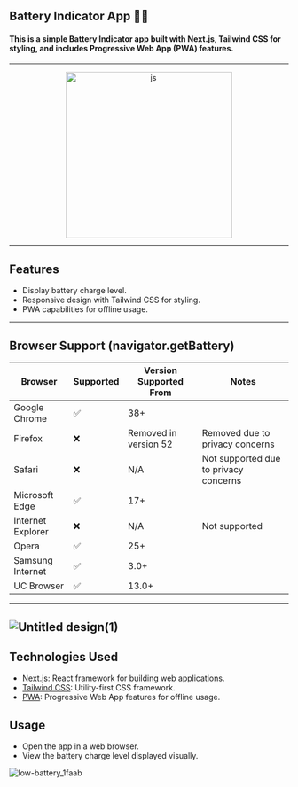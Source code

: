 ## Battery Indicator App 🔋🪫

#### This is a simple Battery Indicator app built with Next.js, Tailwind CSS for styling, and includes Progressive Web App (PWA) features.
---- 

<p align="center">
  <img width="300px" hight="300px" src="https://github.com/mamad-1999/Battery-Indicator/assets/91375726/d31dd8bd-3576-440e-829b-ecc0131a7728" alt="js" />
</p>

---- 
## Features

- Display battery charge level.
- Responsive design with Tailwind CSS for styling.
- PWA capabilities for offline usage.
----

## Browser Support (navigator.getBattery)
| Browser              | Supported  | Version Supported From | Notes                                          |
|----------------------|------------|------------------------|------------------------------------------------|
| Google Chrome        | ✅         | 38+                    |                                                |
| Firefox              | ❌         | Removed in version 52  | Removed due to privacy concerns                 |
| Safari               | ❌         | N/A                    | Not supported due to privacy concerns           |
| Microsoft Edge       | ✅         | 17+                    |                                                |
| Internet Explorer    | ❌         | N/A                    | Not supported                                  |
| Opera                | ✅         | 25+                    |                                                |
| Samsung Internet     | ✅         | 3.0+                   |                                                |
| UC Browser           | ✅         | 13.0+                  |                                                |

----
![Untitled design(1)](https://github.com/user-attachments/assets/08245d88-bbf2-4673-99d0-2d6a284e2ad0)
----

## Technologies Used

- [Next.js](https://nextjs.org/): React framework for building web applications.
- [Tailwind CSS](https://tailwindcss.com/): Utility-first CSS framework.
- [PWA](https://developer.mozilla.org/en-US/docs/Web/Progressive_web_apps): Progressive Web App features for offline usage.

## Usage

- Open the app in a web browser.
- View the battery charge level displayed visually.

![low-battery_1faab](https://github.com/mamad-1999/Battery-Check/assets/91375726/02d2dd9d-c9f3-408e-b91c-8cdb19f3a1b7)
